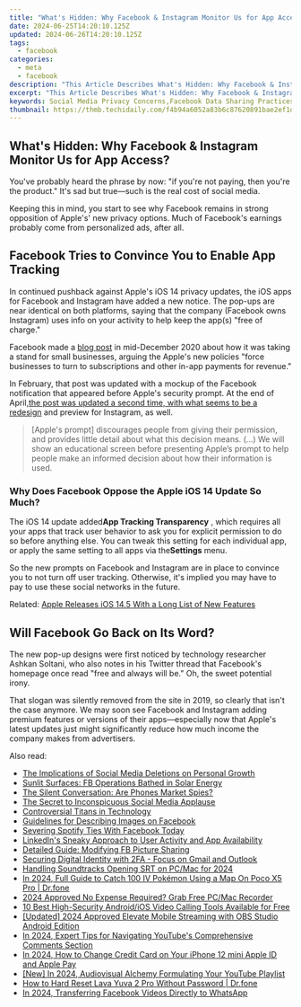 ```yaml
---
title: "What's Hidden: Why Facebook & Instagram Monitor Us for App Access?"
date: 2024-06-25T14:20:10.125Z
updated: 2024-06-26T14:20:10.125Z
tags:
  - facebook
categories:
  - meta
  - facebook
description: "This Article Describes What's Hidden: Why Facebook & Instagram Monitor Us for App Access?"
excerpt: "This Article Describes What's Hidden: Why Facebook & Instagram Monitor Us for App Access?"
keywords: Social Media Privacy Concerns,Facebook Data Sharing Practices,Instagram User Surveillance Methods,App Permissions and Monitoring on Platforms,Digital Behavior Tracking by Tech Companies,How Facebook & Instagram Control Access to Apps,Understanding Social Media Oversight Mechanisms
thumbnail: https://thmb.techidaily.com/f4b94a6052a83b6c87620891bae2ef1d10a06ae6e718f7d201b09964291e2b88.jpg
---
```


## What's Hidden: Why Facebook & Instagram Monitor Us for App Access?

 You've probably heard the phrase by now: "if you're not paying, then you're the product." It's sad but true—such is the real cost of social media.

 Keeping this in mind, you start to see why Facebook remains in strong opposition of Apple's' new privacy options. Much of Facebook's earnings probably come from personalized ads, after all.

## Facebook Tries to Convince You to Enable App Tracking

 In continued pushback against Apple's iOS 14 privacy updates, the iOS apps for Facebook and Instagram have added a new notice. The pop-ups are near identical on both platforms, saying that the company (Facebook owns Instagram) uses info on your activity to help keep the app(s) "free of charge."

 Facebook made a [blog post](https://about.fb.com/news/2020/12/speaking-up-for-small-businesses/) in mid-December 2020 about how it was taking a stand for small businesses, arguing the Apple's new policies "force businesses to turn to subscriptions and other in-app payments for revenue."

 In February, that post was updated with a mockup of the Facebook notification that appeared before Apple's security prompt. At the end of April,[the post was updated a second time, with what seems to be a redesign](https://www.makeuseof.com/facebook-wants-ios-users-allow-activity-tracking-permissions/) and preview for Instagram, as well.

> \[Apple's prompt\] discourages people from giving their permission, and provides little detail about what this decision means. (...) We will show an educational screen before presenting Apple’s prompt to help people make an informed decision about how their information is used.

### Why Does Facebook Oppose the Apple iOS 14 Update So Much?

 The iOS 14 update added**App Tracking Transparency** , which requires all your apps that track user behavior to ask you for explicit permission to do so before anything else. You can tweak this setting for each individual app, or apply the same setting to all apps via the**Settings** menu.

 So the new prompts on Facebook and Instagram are in place to convince you to not turn off user tracking. Otherwise, it's implied you may have to pay to use these social networks in the future.

 Related: [Apple Releases iOS 14.5 With a Long List of New Features](https://www.makeuseof.com/apple-releases-ios-14-5-update-iphone-ipad-ipod-touch/)

## Will Facebook Go Back on Its Word?

 The new pop-up designs were first noticed by technology researcher Ashkan Soltani, who also notes in his Twitter thread that Facebook's homepage once read "free and always will be." Oh, the sweet potential irony.

 That slogan was silently removed from the site in 2019, so clearly that isn't the case anymore. We may soon see Facebook and Instagram adding premium features or versions of their apps—especially now that Apple's latest updates just might significantly reduce how much income the company makes from advertisers.


<ins class="adsbygoogle"
     style="display:block"
     data-ad-format="autorelaxed"
     data-ad-client="ca-pub-7571918770474297"
     data-ad-slot="1223367746"></ins>



<ins class="adsbygoogle"
     style="display:block"
     data-ad-client="ca-pub-7571918770474297"
     data-ad-slot="8358498916"
     data-ad-format="auto"
     data-full-width-responsive="true"></ins>

<span class="atpl-alsoreadstyle">Also read:</span>
<div><ul>
<li><a href="https://facebook.techidaily.com/the-implications-of-social-media-deletions-on-personal-growth/"><u>The Implications of Social Media Deletions on Personal Growth</u></a></li>
<li><a href="https://facebook.techidaily.com/sunlit-surfaces-fb-operations-bathed-in-solar-energy/"><u>Sunlit Surfaces: FB Operations Bathed in Solar Energy</u></a></li>
<li><a href="https://facebook.techidaily.com/the-silent-conversation-are-phones-market-spies/"><u>The Silent Conversation: Are Phones Market Spies?</u></a></li>
<li><a href="https://facebook.techidaily.com/the-secret-to-inconspicuous-social-media-applause/"><u>The Secret to Inconspicuous Social Media Applause</u></a></li>
<li><a href="https://facebook.techidaily.com/controversial-titans-in-technology/"><u>Controversial Titans in Technology</u></a></li>
<li><a href="https://facebook.techidaily.com/guidelines-for-describing-images-on-facebook/"><u>Guidelines for Describing Images on Facebook</u></a></li>
<li><a href="https://facebook.techidaily.com/severing-spotify-ties-with-facebook-today/"><u>Severing Spotify Ties With Facebook Today</u></a></li>
<li><a href="https://facebook.techidaily.com/linkedins-sneaky-approach-to-user-activity-and-app-availability/"><u>LinkedIn's Sneaky Approach to User Activity and App Availability</u></a></li>
<li><a href="https://facebook.techidaily.com/detailed-guide-modifying-fb-picture-sharing/"><u>Detailed Guide: Modifying FB Picture Sharing</u></a></li>
<li><a href="https://facebook.techidaily.com/securing-digital-identity-with-2fa-focus-on-gmail-and-outlook/"><u>Securing Digital Identity with 2FA - Focus on Gmail and Outlook</u></a></li>
<li><a href="https://some-techniques.techidaily.com/handling-soundtracks-opening-srt-on-pcmac-for-2024/"><u>Handling Soundtracks  Opening SRT on PC/Mac for 2024</u></a></li>
<li><a href="https://pokemon-go-android.techidaily.com/in-2024-full-guide-to-catch-100-iv-pokemon-using-a-map-on-poco-x5-pro-drfone-by-drfone-virtual-android/"><u>In 2024, Full Guide to Catch 100 IV Pokémon Using a Map On Poco X5 Pro | Dr.fone</u></a></li>
<li><a href="https://on-screen-recording.techidaily.com/2024-approved-no-expense-required-grab-free-pcmac-recorder/"><u>2024 Approved  No Expense Required? Grab Free PC/Mac Recorder</u></a></li>
<li><a href="https://on-screen-recording.techidaily.com/10-best-high-security-androidios-video-calling-tools-available-for-free/"><u>10 Best High-Security Android/iOS Video Calling Tools Available for Free</u></a></li>
<li><a href="https://on-screen-recording.techidaily.com/updated-2024-approved-elevate-mobile-streaming-with-obs-studio-android-edition/"><u>[Updated] 2024 Approved  Elevate Mobile Streaming with OBS Studio Android Edition</u></a></li>
<li><a href="https://some-knowledge.techidaily.com/in-2024-expert-tips-for-navigating-youtubes-comprehensive-comments-section/"><u>In 2024, Expert Tips for Navigating YouTube's Comprehensive Comments Section</u></a></li>
<li><a href="https://apple-account.techidaily.com/in-2024-how-to-change-credit-card-on-your-iphone-12-mini-apple-id-and-apple-pay-by-drfone-ios/"><u>In 2024, How to Change Credit Card on Your iPhone 12 mini Apple ID and Apple Pay</u></a></li>
<li><a href="https://facebook-video-footage.techidaily.com/new-in-2024-audiovisual-alchemy-formulating-your-youtube-playlist/"><u>[New] In 2024, Audiovisual Alchemy  Formulating Your YouTube Playlist</u></a></li>
<li><a href="https://techidaily.com/how-to-hard-reset-lava-yuva-2-pro-without-password-drfone-by-drfone-reset-android-reset-android/"><u>How to Hard Reset Lava Yuva 2 Pro Without Password | Dr.fone</u></a></li>
<li><a href="https://facebook-clips.techidaily.com/in-2024-transferring-facebook-videos-directly-to-whatsapp/"><u>In 2024, Transferring Facebook Videos Directly to WhatsApp</u></a></li>
</ul></div>
